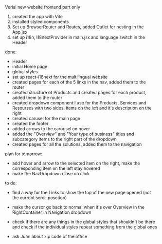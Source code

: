 Verial new website frontend part only

1. created the app with Vite
2. installed styled components
3. Set up BrowserRouter and Routes, added Outlet for nesting in the App.jsx
4. set up i18n, I18nextProvider in main.jsx and language switch in the Header

done:

- Header
- initial Home page
- global styles
- set up react-i18next for the multilingual website
- created pages for each of the 5 links in the nav, added them to the router
- created structure of Products and created pages for each product, added them to the router
- created dropdown component I use for the Products, Services and Resourses with two sides: items on the left and it's description on the right
- created carusel for the main page
- created the footer
- added arrows to the carousel on hover
- added the "Overview" and "Your type of business" titles and subcategory items to the right part of the dropdown
- created pages for all the solutions, added them to the navigation

plan for tomorrow:

- add hover and arrow to the selected item on the right, make the corresponding item on the left stay hovered 
- make the NavDropdown close on click


to do:

- find a way for the Links to show the top of the new page opened (not the current scroll posotion)
- make the cursor go back to normal when it's over Overview in the RightContainer in Navigation dropdown

- check if there are any things in the global styles that shouldn't be there and check if the individual styles repeat something from the global ones
- ask Juan about zip code of the office
